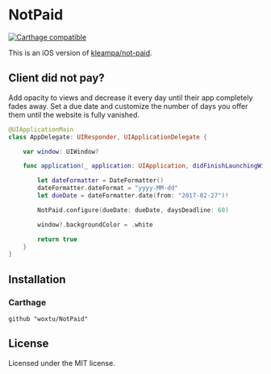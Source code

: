 # NotPaid

[![Carthage compatible](https://img.shields.io/badge/Carthage-compatible-4BC51D.svg?style=flat-square)](https://github.com/Carthage/Carthage)

This is an iOS version of [kleampa/not-paid](https://github.com/kleampa/not-paid).

## Client did not pay?

Add opacity to views and decrease it every day until their app completely fades away. Set a due date and customize the number of days you offer them until the website is fully vanished.

```swift
@UIApplicationMain
class AppDelegate: UIResponder, UIApplicationDelegate {

    var window: UIWindow?

    func application(_ application: UIApplication, didFinishLaunchingWithOptions launchOptions: [UIApplication.LaunchOptionsKey: Any]?) -> Bool {

        let dateFormatter = DateFormatter()
        dateFormatter.dateFormat = "yyyy-MM-dd"
        let dueDate = dateFormatter.date(from: "2017-02-27")!

        NotPaid.configure(dueDate: dueDate, daysDeadline: 60)

        window?.backgroundColor = .white

        return true
    }
}
```

## Installation

### Carthage

```
github "woxtu/NotPaid"
```

## License

Licensed under the MIT license.
